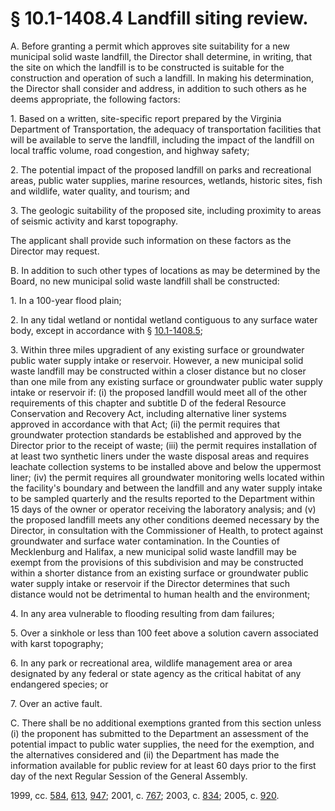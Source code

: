 # § 10.1-1408.4 Landfill siting review.

<p>A. Before granting a permit which approves site suitability for a new municipal solid waste landfill, the Director shall determine, in writing, that the site on which the landfill is to be constructed is suitable for the construction and operation of such a landfill. In making his determination, the Director shall consider and address, in addition to such others as he deems appropriate, the following factors:</p><p>1. Based on a written, site-specific report prepared by the Virginia Department of Transportation, the adequacy of transportation facilities that will be available to serve the landfill, including the impact of the landfill on local traffic volume, road congestion, and highway safety;</p><p>2. The potential impact of the proposed landfill on parks and recreational areas, public water supplies, marine resources, wetlands, historic sites, fish and wildlife, water quality, and tourism; and</p><p>3. The geologic suitability of the proposed site, including proximity to areas of seismic activity and karst topography.</p><p>The applicant shall provide such information on these factors as the Director may request.</p><p>B. In addition to such other types of locations as may be determined by the Board, no new municipal solid waste landfill shall be constructed:</p><p>1. In a 100-year flood plain;</p><p>2. In any tidal wetland or nontidal wetland contiguous to any surface water body, except in accordance with § <a href='http://law.lis.virginia.gov/vacode/10.1-1408.5/'>10.1-1408.5</a>;</p><p>3. Within three miles upgradient of any existing surface or groundwater public water supply intake or reservoir. However, a new municipal solid waste landfill may be constructed within a closer distance but no closer than one mile from any existing surface or groundwater public water supply intake or reservoir if: (i) the proposed landfill would meet all of the other requirements of this chapter and subtitle D of the federal Resource Conservation and Recovery Act, including alternative liner systems approved in accordance with that Act; (ii) the permit requires that groundwater protection standards be established and approved by the Director prior to the receipt of waste; (iii) the permit requires installation of at least two synthetic liners under the waste disposal areas and requires leachate collection systems to be installed above and below the uppermost liner; (iv) the permit requires all groundwater monitoring wells located within the facility's boundary and between the landfill and any water supply intake to be sampled quarterly and the results reported to the Department within 15 days of the owner or operator receiving the laboratory analysis; and (v) the proposed landfill meets any other conditions deemed necessary by the Director, in consultation with the Commissioner of Health, to protect against groundwater and surface water contamination. In the Counties of Mecklenburg and Halifax, a new municipal solid waste landfill may be exempt from the provisions of this subdivision and may be constructed within a shorter distance from an existing surface or groundwater public water supply intake or reservoir if the Director determines that such distance would not be detrimental to human health and the environment;</p><p>4. In any area vulnerable to flooding resulting from dam failures;</p><p>5. Over a sinkhole or less than 100 feet above a solution cavern associated with karst topography;</p><p>6. In any park or recreational area, wildlife management area or area designated by any federal or state agency as the critical habitat of any endangered species; or</p><p>7. Over an active fault.</p><p>C. There shall be no additional exemptions granted from this section unless (i) the proponent has submitted to the Department an assessment of the potential impact to public water supplies, the need for the exemption, and the alternatives considered and (ii) the Department has made the information available for public review for at least 60 days prior to the first day of the next Regular Session of the General Assembly.</p><p>1999, cc. <a href='http://lis.virginia.gov/cgi-bin/legp604.exe?991+ful+CHAP0584'>584</a>, <a href='http://lis.virginia.gov/cgi-bin/legp604.exe?991+ful+CHAP0613'>613</a>, <a href='http://lis.virginia.gov/cgi-bin/legp604.exe?991+ful+CHAP0947'>947</a>; 2001, c. <a href='http://lis.virginia.gov/cgi-bin/legp604.exe?011+ful+CHAP0767'>767</a>; 2003, c. <a href='http://lis.virginia.gov/cgi-bin/legp604.exe?031+ful+CHAP0834'>834</a>; 2005, c. <a href='http://lis.virginia.gov/cgi-bin/legp604.exe?051+ful+CHAP0920'>920</a>.</p>